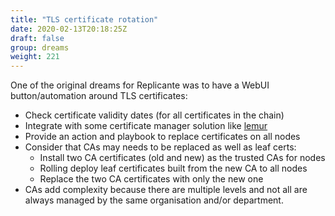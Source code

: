 ```yaml
---
title: "TLS certificate rotation"
date: 2020-02-13T20:18:25Z
draft: false
group: dreams
weight: 221
---
```


One of the original dreams for Replicante was to have a WebUI button/automation around TLS certificates:

  * Check certificate validity dates (for all certificates in the chain)
  * Integrate with some certificate manager solution like [lemur](https://github.com/Netflix/lemur)
  * Provide an action and playbook to replace certificates on all nodes
  * Consider that CAs may needs to be replaced as well as leaf certs:
    * Install two CA certificates (old and new) as the trusted CAs for nodes
    * Rolling deploy leaf certificates built from the new CA to all nodes
    * Replace the two CA certificates with only the new one
  * CAs add complexity because there are multiple levels and not all are always managed by the
    same organisation and/or department.
